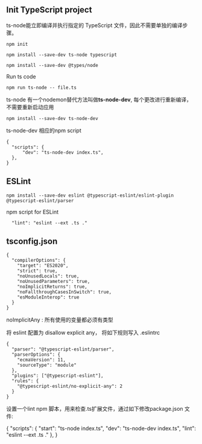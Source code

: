 ## Init TypeScript project
ts-node能立即编译并执行指定的 TypeScript 文件，因此不需要单独的编译步骤。

```
npm init 

npm install --save-dev ts-node typescript

npm install --save-dev @types/node
```

Run ts code
```
npm run ts-node -- file.ts
```

ts-node 有一个nodemon替代方法叫做**ts-node-dev**, 每个更改进行重新编译，不需要重新启动应用
```
npm install --save-dev ts-node-dev
```

ts-node-dev 相应的npm script
```
{
  "scripts": {
      "dev": "ts-node-dev index.ts",
  },
}
```

## ESLint
```
npm install --save-dev eslint @typescript-eslint/eslint-plugin @typescript-eslint/parser
```

npm script for ESLint
```
  "lint": "eslint --ext .ts ."
```

## tsconfig.json
```
{
  "compilerOptions": {
    "target": "ES2020",
    "strict": true,
    "noUnusedLocals": true,
    "noUnusedParameters": true,
    "noImplicitReturns": true,
    "noFallthroughCasesInSwitch": true,
    "esModuleInterop": true
  }
}
```
noImplicitAny : 所有使用的变量都必须有类型

将 eslint 配置为 disallow explicit any， 将如下规则写入 .eslintrc
```
{
  "parser": "@typescript-eslint/parser",
  "parserOptions": {
    "ecmaVersion": 11,
    "sourceType": "module"
  },
  "plugins": ["@typescript-eslint"],
  "rules": {
    "@typescript-eslint/no-explicit-any": 2
  }
}
```

设置一个lint npm 脚本，用来检查.ts扩展文件，通过如下修改package.json 文件:

{
  "scripts": {
      "start": "ts-node index.ts",
      "dev": "ts-node-dev index.ts",
      "lint": "eslint --ext .ts ."
  },
}